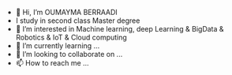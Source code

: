 - 👋 Hi, I’m OUMAYMA BERRAADI
- I study in second class Master degree
- 👀 I’m interested in Machine learning, deep Learning & BigData & Robotics & IoT & Cloud computing
- 🌱 I’m currently learning ...
- 💞️ I’m looking to collaborate on ...
- 📫 How to reach me ...

<!---
OmiOmita/OmiOmita is a ✨ special ✨ repository because its `README.md` (this file) appears on your GitHub profile.
You can click the Preview link to take a look at your changes.
--->
